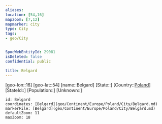 ```yaml
---
aliases: 
location: [54,16]
mapzoom: [7,12] 
mapmarker: city 
type: City
tags:
- geo/City


SpocWebEntityId: 29081
isDeleted: false
confidential: public

title: Belgard
---
```

[geo-lon::16]
[geo-lat::54]
[name::Belgard]
[State::]
[Country::[Poland](geo/Continent/Europe/Poland.md)]
[StateId::]
[Population::]
[Unknown::]


```leaflet
id: Belgard
coordinates: [Belgard](geo/Continent/Europe/Poland/City/Belgard.md)
markerFile: [Belgard](geo/Continent/Europe/Poland/City/Belgard.md)
defaultZoom: 11 
maxZoom: 18
```


